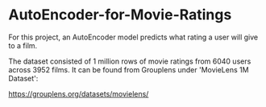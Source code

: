 # AutoEncoder-for-Movie-Ratings

For this project, an AutoEncoder model predicts what rating a user will give to a film.

The dataset consisted of 1 million rows of movie ratings from 6040 users across 3952 films. It can be found from Grouplens under 'MovieLens 1M Dataset':

https://grouplens.org/datasets/movielens/
